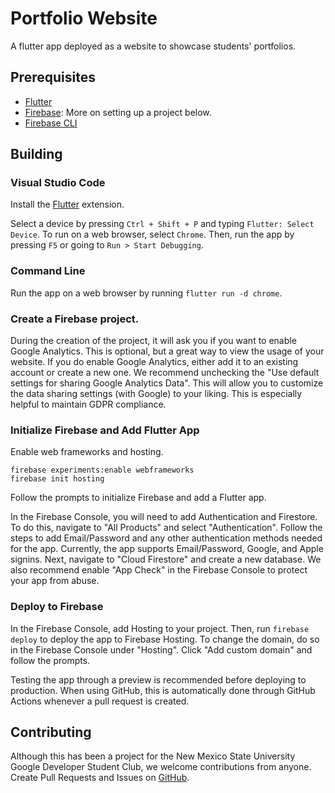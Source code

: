 # Portfolio Website

A flutter app deployed as a website to showcase students' portfolios.

## Prerequisites

+ [Flutter](https://flutter.dev/docs/get-started/install)
+ [Firebase](https://firebase.google.com/docs/web/setup): More on setting up a project below.
+ [Firebase CLI](https://firebase.google.com/docs/cli)

## Building

### Visual Studio Code

Install the [Flutter](https://marketplace.visualstudio.com/items?itemName=Dart-Code.flutter) extension.

Select a device by pressing `Ctrl + Shift + P` and typing `Flutter: Select Device`.
To run on a web browser, select `Chrome`.
Then, run the app by pressing `F5` or going to `Run > Start Debugging`.

### Command Line

Run the app on a web browser by running `flutter run -d chrome`.

### Create a Firebase project.

During the creation of the project, it will ask you if you want to enable Google Analytics.
This is optional, but a great way to view the usage of your website.
If you do enable Google Analytics, either add it to an existing account or create a new one.
We recommend unchecking the "Use default settings for sharing Google Analytics Data".
This will allow you to customize the data sharing settings (with Google) to your liking.
This is especially helpful to maintain GDPR compliance.

### Initialize Firebase and Add Flutter App

Enable web frameworks and hosting.

```
firebase experiments:enable webframeworks
firebase init hosting
```

Follow the prompts to initialize Firebase and add a Flutter app.

In the Firebase Console, you will need to add Authentication and Firestore.
To do this, navigate to "All Products" and select "Authentication".
Follow the steps to add Email/Password and any other authentication methods needed for the app.
Currently, the app supports Email/Password, Google, and Apple signins.
Next, navigate to "Cloud Firestore" and create a new database.
We also recommend enable "App Check" in the Firebase Console to protect your app from abuse.

### Deploy to Firebase

In the Firebase Console, add Hosting to your project.
Then, run `firebase deploy` to deploy the app to Firebase Hosting.
To change the domain, do so in the Firebase Console under "Hosting".
Click "Add custom domain" and follow the prompts.

Testing the app through a preview is recommended before deploying to production.
When using GitHub, this is automatically done through GitHub Actions whenever a pull request is created.

## Contributing

Although this has been a project for the New Mexico State University Google Developer Student Club, we welcome contributions from anyone.
Create Pull Requests and Issues on [GitHub][1].

[1]: https://github.com/PrestonHager/Website
